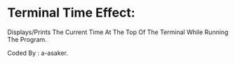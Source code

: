 # Terminal Time Effect:
Displays/Prints The Current Time At The Top Of The Terminal While Running The Program.

Coded By : a-asaker.

